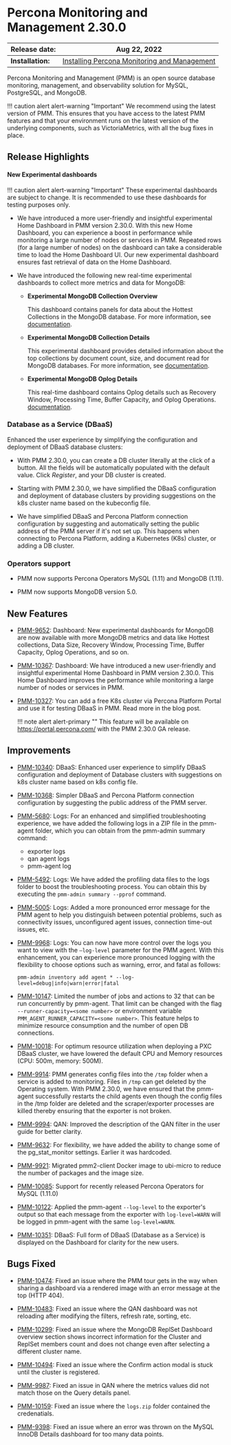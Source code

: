 # Percona Monitoring and Management 2.30.0

| **Release date:** | Aug 22, 2022                                                                                    |
| ----------------- | ----------------------------------------------------------------------------------------------- |
| **Installation:** | [Installing Percona Monitoring and Management](https://www.percona.com/software/pmm/quickstart) |

Percona Monitoring and Management (PMM) is an open source database monitoring, management, and observability solution for MySQL, PostgreSQL, and MongoDB.

!!! caution alert alert-warning "Important"
    We recommend using the latest version of PMM. This ensures that you have access to the latest PMM features and that your environment runs on the latest version of the underlying components, such as VictoriaMetrics, with all the bug fixes in place.

## Release Highlights


#### New Experimental dashboards

!!! caution alert alert-warning "Important"
    These experimental dashboards are subject to change. It is recommended to use these dashboards for testing purposes only.

- We have introduced a more user-friendly and insightful experimental Home Dashboard in PMM version 2.30.0. With this new Home Dashboard, you can experience a boost in performance while monitoring a large number of nodes or services in PMM. Repeated rows (for a large number of nodes) on the dashboard can take a considerable time to load the Home Dashboard UI. Our new experimental dashboard ensures fast retrieval of data on the Home Dashboard.

- We have introduced the following new real-time experimental dashboards to collect more metrics and data for MongoDB:

    - **Experimental MongoDB Collection Overview**
        
        This dashboard contains panels for data about the Hottest Collections in the MongoDB database. For more information, see [documentation](https://docs.percona.com/percona-monitoring-and-management/details/dashboards/dashboard-mongodb-experimental_collection_overview.html).

    - **Experimental MongoDB Collection Details**

        This experimental dashboard provides detailed information about the top collections by document count, size, and document read for MongoDB databases. For more information, see [documentation](https://docs.percona.com/percona-monitoring-and-management/details/dashboards/dashboard-mongodb-experimental_collection_details.html).

    - **Experimental MongoDB Oplog Details**

        This real-time dashboard contains Oplog details such as Recovery Window, Processing Time, Buffer Capacity, and Oplog Operations. [documentation](https://docs.percona.com/percona-monitoring-and-management/details/dashboards/dashboard-mongodb-experimental_oplog.html).


### Database as a Service (DBaaS)

Enhanced the user experience by simplifying the configuration and deployment of DBaaS database clusters:

- With PMM 2.30.0, you can create a DB cluster literally at the click of a button. All the fields will be automatically populated with the default value. Click *Register*, and your DB cluster is created.

- Starting with PMM 2.30.0, we have simplified the DBaaS configuration and deployment of database clusters by providing suggestions on the k8s cluster name based on the kubeconfig file.

- We have simplified DBaaS and Percona Platform connection configuration by suggesting and automatically setting the public address of the PMM server if it's not set up. This happens when connecting to Percona Platform, adding a Kubernetes (K8s) cluster, or adding a DB cluster.


### Operators support

- PMM now supports Percona Operators MySQL (1.11) and MongoDB (1.11).

- PMM now supports MongoDB version 5.0.



## New Features

- [PMM-9652](https://jira.percona.com/browse/PMM-9652): Dashboard: New experimental dashboards for MongoDB are now available with more MongoDB metrics and data like Hottest collections, Data Size, Recovery Window, Processing Time, Buffer Capacity, Oplog Operations, and so on.

- [PMM-10367](https://jira.percona.com/browse/PMM-10367): Dashboard: We have introduced a new user-friendly and insightful experimental Home Dashboard in PMM version 2.30.0. This Home Dashboard improves the performance while monitoring a large number of nodes or services in PMM.

- [PMM-10327](https://jira.percona.com/browse/PMM-10327):  You can add a free K8s cluster via Percona Platform Portal and use it for testing DBaaS in PMM. Read more in the blog post.

    
    !!! note alert alert-primary ""
        This feature will be available on https://portal.percona.com/ with the PMM 2.30.0 GA release.

 
## Improvements

- [PMM-10340](https://jira.percona.com/browse/PMM-10340): DBaaS: Enhanced user experience to simplify DBaaS configuration and deployment of Database clusters with suggestions on k8s cluster name based on k8s config file.
  
- [PMM-10368](https://jira.percona.com/browse/PMM-10368): Simpler DBaaS and Percona Platform connection configuration by suggesting the public address of the PMM server.

- [PMM-5680](https://jira.percona.com/browse/PMM-5680): Logs: For an enhanced and simplified troubleshooting experience, we have added the following logs in a ZIP file in the pmm-agent folder, which you can obtain from the pmm-admin summary command:

    - exporter logs
    - qan agent logs
    - pmm-agent log

  
- [PMM-5492](https://jira.percona.com/browse/PMM-5492): Logs: We have added the profiling data files to the logs folder to boost the troubleshooting process. You can obtain this by executing the `pmm-admin summary --pprof` command.

- [PMM-5005](https://jira.percona.com/browse/PMM-5005): Logs: Added a more pronounced error message for the PMM agent to help you distinguish between potential problems, such as connectivity issues, unconfigured agent issues, connection time-out issues, etc.

- [PMM-9968](https://jira.percona.com/browse/PMM-9968): Logs: You can now have more control over the logs you want to view with the `–log-level` parameter for the PMM agent. With this enhancement, you can experience more pronounced logging with the flexibility to choose options such as warning, error, and fatal as follows:

    `pmm-admin inventory add agent * --log-level=debug|info|warn|error|fatal`


- [PMM-10147](https://jira.percona.com/browse/PMM-10147): Limited the number of jobs and actions to 32 that can be run concurrently by pmm-agent. That limit can be changed with the flag `--runner-capacity=<some number>` or environment variable `PMM_AGENT_RUNNER_CAPACITY=<some number>`. This feature helps to minimize resource consumption and the number of open DB connections.


- [PMM-10018](https://jira.percona.com/browse/PMM-10018): For optimum resource utilization when deploying a PXC DBaaS cluster, we have lowered the default CPU and Memory resources (CPU: 500m, memory: 500M).

  
- [PMM-9914](https://jira.percona.com/browse/PMM-9914): PMM generates config files into the `/tmp` folder when a service is added to monitoring. Files in `/tmp` can get deleted by the Operating system. With PMM 2.30.0, we have ensured that the pmm-agent successfully restarts the child agents even though the config files in the /tmp folder are deleted and the scraper/exporter processes are killed thereby ensuring that the exporter is not broken.

    
  
- [PMM-9994](https://jira.percona.com/browse/PMM-9994): QAN: Improved the description of the QAN filter in the user guide for better clarity.

- [PMM-9632](https://jira.percona.com/browse/PMM-9632): For flexibility, we have added the ability to change some of the pg_stat_monitor settings. Earlier it was hardcoded.

- [PMM-9921](https://jira.percona.com/browse/PMM-9921): Migrated pmm2-client Docker image to ubi-micro to reduce the number of packages and the image size.

- [PMM-10085](https://jira.percona.com/browse/PMM-10085): Support for recently released Percona Operators for MySQL (1.11.0)

- [PMM-10122](https://jira.percona.com/browse/PMM-10122): Applied the pmm-agent `--log-level` to the exporter's output so that each message from the exporter with `log-level=WARN` will be logged in pmm-agent with the same `log-level=WARN`.

- [PMM-10351](https://jira.percona.com/browse/PMM-10351): DBaaS: Full form of DBaaS (Database as a Service) is displayed on the Dashboard for clarity for the new users.  



## Bugs Fixed

- [PMM-10474](https://jira.percona.com/browse/PMM-10474): Fixed an issue where the PMM tour gets in the way when sharing a dashboard via a rendered image with an error message at the top (HTTP 404).

- [PMM-10483](https://jira.percona.com/browse/PMM-10483): Fixed an issue where the QAN dashboard was not reloading after modifying the filters, refresh rate, sorting, etc.

- [PMM-10299](https://jira.percona.com/browse/PMM-10299): Fixed an issue where the MongoDB ReplSet Dashboard overview section shows incorrect information for the Cluster and ReplSet members count and does not change even after selecting a different cluster name.


- [PMM-10494](https://jira.percona.com/browse/PMM-10494): Fixed an issue where the Confirm action modal is stuck until the cluster is registered.

- [PMM-9987](https://jira.percona.com/browse/PMM-9987): Fixed an issue in QAN where the metrics values did not match those on the Query details panel.

- [PMM-10159](https://jira.percona.com/browse/PMM-10159): Fixed an issue where the `logs.zip` folder contained the credenatials.

- [PMM-9398](https://jira.percona.com/browse/PMM-9398): Fixed an issue where an error was thrown on the MySQL InnoDB Details dashboard for too many data points.


